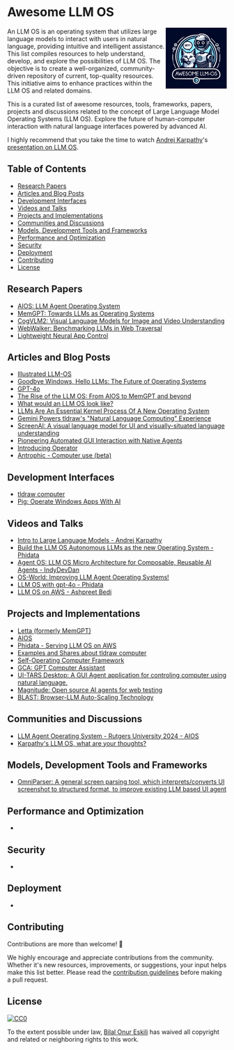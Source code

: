 # Awesome LLM OS
<img src="logo.png" align="right" width="140">

An LLM OS is an operating system that utilizes large language models to interact with users in natural language, providing intuitive and intelligent assistance. This list compiles resources to help understand, develop, and explore the possibilities of LLM OS. The objective is to create a well-organized, community-driven repository of current, top-quality resources. This initiative aims to enhance practices within the LLM OS and related domains. 

This is a curated list of awesome resources, tools, frameworks, papers, projects and discussions related to the concept of Large Language Model Operating Systems (LLM OS). Explore the future of human-computer interaction with natural language interfaces powered by advanced AI.


I highly recommend that you take the time to watch [Andrej Karpathy](https://github.com/karpathy)'s [presentation on LLM OS](https://youtu.be/zjkBMFhNj_g?feature=shared&t=2536).

## Table of Contents
- [Research Papers](#research-papers)
- [Articles and Blog Posts](#articles-and-blog-posts)
- [Development Interfaces](#development-interfaces)
- [Videos and Talks](#videos-and-talks)
- [Projects and Implementations](#projects-and-implementations)
- [Communities and Discussions](#communities-and-discussions)
- [Models, Development Tools and Frameworks](#models-development-tools-and-frameworks)
- [Performance and Optimization](#performance-and-optimization)
- [Security](#security)
- [Deployment](#deployment)
- [Contributing](#contributing)
- [License](#license)

## Research Papers
- [AIOS: LLM Agent Operating System](https://arxiv.org/abs/2403.16971)
- [MemGPT: Towards LLMs as Operating Systems](https://arxiv.org/abs/2310.08560)
- [CogVLM2: Visual Language Models for Image and Video Understanding](https://arxiv.org/pdf/2408.16500)
- [WebWalker: Benchmarking LLMs in Web Traversal](https://arxiv.org/abs/2501.07572)
- [Lightweight Neural App Control](https://arxiv.org/pdf/2410.17883)

## Articles and Blog Posts
- [Illustrated LLM-OS](https://huggingface.co/blog/shivance/illustrated-llm-os)
- [Goodbye Windows, Hello LLMs: The Future of Operating Systems](https://medium.com/@ronaldmannak/goodbye-windows-hello-llms-the-future-of-operating-systems-7ba61ea03e8d)
- [GPT-4o](https://openai.com/index/hello-gpt-4o/)
- [The Rise of the LLM OS: From AIOS to MemGPT and beyond](https://community.aws/content/2eojjD2E7TBgPFJmB2FGAtrSSBh/the-rise-of-the-llm-os-from-aios-to-memgpt-and-beyond)
- [What would an LLM OS look like?](https://campedersen.com/llm-os/)
- [LLMs Are An Essential Kernel Process Of A New Operating System](https://www.pillar.security/blog/llms-are-an-essential-kernel-process-of-a-new-operating-system)
- [Gemini Powers tldraw's "Natural Language Computing" Experience](https://ai.google.dev/showcase/tldraw?hl=en)
- [ScreenAI: A visual language model for UI and visually-situated language understanding](https://research.google/blog/screenai-a-visual-language-model-for-ui-and-visually-situated-language-understanding/)
- [Pioneering Automated GUI Interaction with Native Agents](https://arxiv.org/pdf/2501.12326)
- [Introducing Operator](https://openai.com/index/introducing-operator/)
- [Antrophic - Computer use (beta)](https://docs.anthropic.com/en/docs/build-with-claude/computer-use)

## Development Interfaces
- [tldraw computer](https://computer.tldraw.com/)
- [Pig: Operate Windows Apps With AI](https://www.pig.dev/)

## Videos and Talks
- [Intro to Large Language Models - Andrej Karpathy](https://www.youtube.com/watch?v=zjkBMFhNj_g)
- [Build the LLM OS Autonomous LLMs as the new Operating System - Phidata](https://www.youtube.com/watch?v=YMZm7LdGQp8)
- [Agent OS: LLM OS Micro Architecture for Composable, Reusable AI Agents - IndyDevDan](https://www.youtube.com/watch?v=8wSH4XukcH8)
- [OS-World: Improving LLM Agent Operating Systems!](https://www.youtube.com/watch?v=zm1_Huwb26I)
- [LLM OS with gpt-4o - Phidata](https://www.youtube.com/watch?v=6g2KLvwHZlU)
- [LLM OS on AWS - Ashpreet Bedi](https://x.com/ashpreetbedi/status/1797320918274068700)

## Projects and Implementations
- [Letta (formerly MemGPT)](https://github.com/letta-ai/letta)
- [AIOS](https://github.com/agiresearch/AIOS)
- [Phidata - Serving LLM OS on AWS](https://docs.phidata.com/templates/llm-os/run-local)
- [Examples and Shares about tldraw computer](/examples/tldraw-computer-projects.md)
- [Self-Operating Computer Framework](https://github.com/OthersideAI/self-operating-computer)
- [GCA: GPT Computer Assistant](https://github.com/Upsonic/gpt-computer-assistant)
- [UI-TARS Desktop: A GUI Agent application for controling computer using natural language.](https://github.com/bytedance/UI-TARS-desktop)
- [Magnitude: Open source AI agents for web testing](https://github.com/magnitudedev/magnitude)
- [BLAST: Browser-LLM Auto-Scaling Technology](https://github.com/stanford-mast/blast)

## Communities and Discussions
- [LLM Agent Operating System - Rutgers University 2024 - AIOS](https://www.reddit.com/r/LocalLLaMA/comments/1bod1jt/llm_agent_operating_system_rutgers_university/)
- [Karpathy's LLM OS, what are your thoughts?](https://www.linuxquestions.org/questions/linux-general-1/karpathy%27s-llm-os-what-are-your-thoughts-4175741199/)

## Models, Development Tools and Frameworks
- [OmniParser: A general screen parsing tool, which interprets/converts UI screenshot to structured format, to improve existing LLM based UI agent](https://huggingface.co/microsoft/OmniParser)

## Performance and Optimization
-

## Security
- 

## Deployment
- 

## Contributing
Contributions are more than welcome! 🌟

We highly encourage and appreciate contributions from the community. Whether it's new resources, improvements, or suggestions, your input helps make this list better. Please read the [contribution guidelines](contributing.md) before making a pull request.

## License
[![CC0](http://mirrors.creativecommons.org/presskit/buttons/88x31/svg/cc-zero.svg)](https://creativecommons.org/publicdomain/zero/1.0/)

To the extent possible under law, [Bilal Onur Eskili](https://github.com/bilalonur) has waived all copyright and related or neighboring rights to this work.
